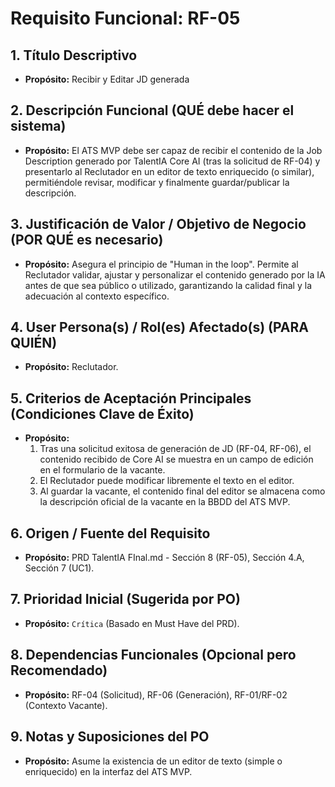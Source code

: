 # Requisito Funcional: RF-05

## 1. Título Descriptivo
* **Propósito:** Recibir y Editar JD generada

## 2. Descripción Funcional (QUÉ debe hacer el sistema)
* **Propósito:** El ATS MVP debe ser capaz de recibir el contenido de la Job Description generado por TalentIA Core AI (tras la solicitud de RF-04) y presentarlo al Reclutador en un editor de texto enriquecido (o similar), permitiéndole revisar, modificar y finalmente guardar/publicar la descripción.

## 3. Justificación de Valor / Objetivo de Negocio (POR QUÉ es necesario)
* **Propósito:** Asegura el principio de "Human in the loop". Permite al Reclutador validar, ajustar y personalizar el contenido generado por la IA antes de que sea público o utilizado, garantizando la calidad final y la adecuación al contexto específico.

## 4. User Persona(s) / Rol(es) Afectado(s) (PARA QUIÉN)
* **Propósito:** Reclutador.

## 5. Criterios de Aceptación Principales (Condiciones Clave de Éxito)
* **Propósito:**
    1.  Tras una solicitud exitosa de generación de JD (RF-04, RF-06), el contenido recibido de Core AI se muestra en un campo de edición en el formulario de la vacante.
    2.  El Reclutador puede modificar libremente el texto en el editor.
    3.  Al guardar la vacante, el contenido final del editor se almacena como la descripción oficial de la vacante en la BBDD del ATS MVP.

## 6. Origen / Fuente del Requisito
* **Propósito:** PRD TalentIA FInal.md - Sección 8 (RF-05), Sección 4.A, Sección 7 (UC1).

## 7. Prioridad Inicial (Sugerida por PO)
* **Propósito:** `Crítica` (Basado en Must Have del PRD).

## 8. Dependencias Funcionales (Opcional pero Recomendado)
* **Propósito:** RF-04 (Solicitud), RF-06 (Generación), RF-01/RF-02 (Contexto Vacante).

## 9. Notas y Suposiciones del PO
* **Propósito:** Asume la existencia de un editor de texto (simple o enriquecido) en la interfaz del ATS MVP.